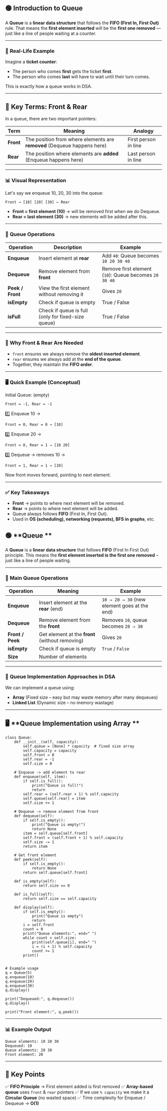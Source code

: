 
## 🟢 **Introduction to Queue**

A **Queue** is a **linear data structure** that follows the **FIFO (First In, First Out)** rule.
That means the **first element inserted** will be the **first one removed** — just like a line of people waiting at a counter.

---

### 📌 **Real-Life Example**

Imagine a **ticket counter**:

* The person who comes **first** gets the ticket **first**.
* The person who comes **last** will have to wait until their turn comes.

This is exactly how a queue works in DSA.

---

## 🔑 **Key Terms: Front & Rear**

In a queue, there are two important pointers:

| Term      | Meaning                                                                 | Analogy              |
| --------- | ----------------------------------------------------------------------- | -------------------- |
| **Front** | The position from where elements are **removed** (Dequeue happens here) | First person in line |
| **Rear**  | The position where elements are **added** (Enqueue happens here)        | Last person in line  |

---

### 📊 **Visual Representation**

Let's say we enqueue 10, 20, 30 into the queue:

```
Front → [10] [20] [30] ← Rear
```

* **Front = first element (10)** → will be removed first when we do Dequeue.
* **Rear = last element (30)** → new elements will be added after this.

---

### 🔧 **Queue Operations**

| Operation        | Description                                        | Example                                               |
| ---------------- | -------------------------------------------------- | ----------------------------------------------------- |
| **Enqueue**      | Insert element at **rear**                         | Add `40`: Queue becomes `10 20 30 40`                 |
| **Dequeue**      | Remove element from **front**                      | Remove first element (`10`): Queue becomes `20 30 40` |
| **Peek / Front** | View the first element without removing it         | Gives `20`                                            |
| **isEmpty**      | Check if queue is empty                            | True / False                                          |
| **isFull**       | Check if queue is full (only for fixed-size queue) | True / False                                          |

---

### 🧠 **Why Front & Rear Are Needed**

* `front` ensures we always remove the **oldest inserted element**.
* `rear` ensures we always add at the **end of the queue**.
* Together, they maintain the **FIFO order**.

---

### 🖥 **Quick Example (Conceptual)**

Initial Queue: (empty)

```
Front = -1, Rear = -1
```

1️⃣ Enqueue 10 →

```
Front = 0, Rear = 0 → [10]
```

2️⃣ Enqueue 20 →

```
Front = 0, Rear = 1 → [10 20]
```

3️⃣ Dequeue → removes 10 →

```
Front = 1, Rear = 1 → [20]
```

Now front moves forward, pointing to next element.

---

### ✅ Key Takeaways

* **Front** → points to where next element will be removed.
* **Rear** → points to where next element will be added.
* Queue always follows **FIFO** (First In, First Out).
* Used in **OS (scheduling), networking (requests), BFS in graphs**, etc.



## 🟢 **Queue **

A **Queue** is a **linear data structure** that follows **FIFO** (First In First Out) principle.
This means the **first element inserted is the first one removed** – just like a line of people waiting.

---

### 🔑 **Main Queue Operations**

| Operation        | Meaning                                         | Example                                      |
| ---------------- | ----------------------------------------------- | -------------------------------------------- |
| **Enqueue**      | Insert element at the **rear** (end)            | `10 → 20 → 30` (new element goes at the end) |
| **Dequeue**      | Remove element from the **front**               | Removes `10`, queue becomes `20 → 30`        |
| **Front / Peek** | Get element at the **front** (without removing) | Gives `20`                                   |
| **isEmpty**      | Check if queue is empty                         | `True` / `False`                             |
| **Size**         | Number of elements                              |                                              |

---

### 🔧 **Queue Implementation Approaches in DSA**

We can implement a queue using:

* **Array** (Fixed size – easy but may waste memory after many dequeues)
* **Linked List** (Dynamic size – no memory wastage)

---

## 🖥 **Queue Implementation using Array **

```
class Queue:
    def __init__(self, capacity):
        self.queue = [None] * capacity  # fixed size array
        self.capacity = capacity
        self.front = 0
        self.rear = -1
        self.size = 0

    # Enqueue -> add element to rear
    def enqueue(self, item):
        if self.is_full():
            print("Queue is full!")
            return
        self.rear = (self.rear + 1) % self.capacity
        self.queue[self.rear] = item
        self.size += 1

    # Dequeue -> remove element from front
    def dequeue(self):
        if self.is_empty():
            print("Queue is empty!")
            return None
        item = self.queue[self.front]
        self.front = (self.front + 1) % self.capacity
        self.size -= 1
        return item

    # Get front element
    def peek(self):
        if self.is_empty():
            return None
        return self.queue[self.front]

    def is_empty(self):
        return self.size == 0

    def is_full(self):
        return self.size == self.capacity

    def display(self):
        if self.is_empty():
            print("Queue is empty")
            return
        i = self.front
        count = 0
        print("Queue elements:", end=" ")
        while count < self.size:
            print(self.queue[i], end=" ")
            i = (i + 1) % self.capacity
            count += 1
        print()
        

# Example usage
q = Queue(5)
q.enqueue(10)
q.enqueue(20)
q.enqueue(30)
q.display()

print("Dequeued:", q.dequeue())
q.display()

print("Front element:", q.peek())
```

---

### 📊 **Example Output**

```
Queue elements: 10 20 30
Dequeued: 10
Queue elements: 20 30
Front element: 20
```

---

## 🔑 **Key Points**

✅ **FIFO Principle** → First element added is first removed
✅ **Array-based queue** uses `front` & `rear` pointers
✅ If we use `% capacity` we make it a **Circular Queue** (no wasted space)
✅ Time complexity for Enqueue / Dequeue → **O(1)**

